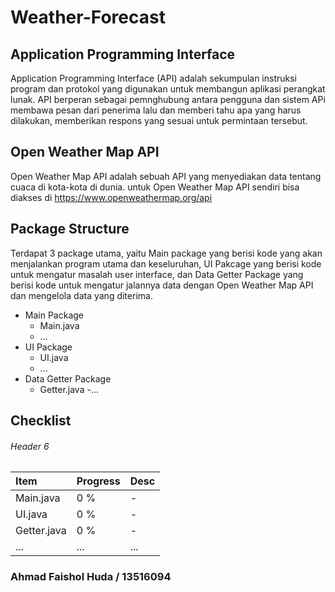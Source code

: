# Weather-Forecast

## Application Programming Interface
  Application Programming Interface (API) adalah sekumpulan instruksi program dan protokol yang digunakan untuk membangun aplikasi perangkat lunak. API berperan sebagai pemnghubung antara pengguna dan sistem APi membawa pesan dari penerima lalu dan memberi tahu apa yang harus dilakukan,  memberikan respons yang sesuai untuk permintaan tersebut.
  
## Open Weather Map API
  Open Weather Map API adalah sebuah API yang menyediakan data tentang cuaca di kota-kota di dunia. untuk Open Weather Map API sendiri bisa diakses di https://www.openweathermap.org/api
  
## Package Structure
  Terdapat 3 package utama, yaitu Main package yang berisi kode yang akan menjalankan program utama dan keseluruhan, UI Pakcage yang berisi kode untuk mengatur masalah user interface, dan Data Getter Package yang berisi kode untuk mengatur jalannya data dengan Open Weather Map API dan mengelola data yang diterima. 
  
- Main Package
  - Main.java
  - ...
- UI Package
  - UI.java
  - ...
- Data Getter Package
  - Getter.java
  -...

## Checklist

###### Header 6

| Item         | Progress          | Desc  |
|:-------------|:------------------|:------|
| Main.java    | 0 %               | -     |
| UI.java      | 0 %               | -     |
| Getter.java  | 0 %               | -     |
| ...          | ...               | ...   |



### Ahmad Faishol Huda / 13516094
